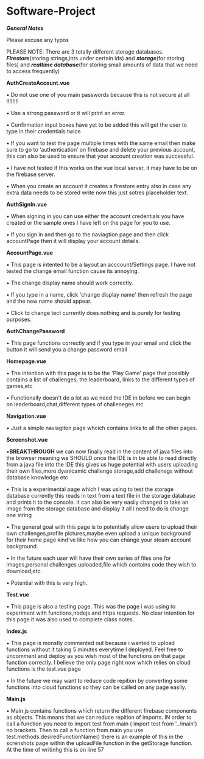 # Software-Project
**_General Notes_**

Please excuse any typos

PLEASE NOTE: There are 3 totally different storage databases. **_Firestore_**(storing strings,ints under certain ids) and **_storage_**(for storing files) and **_realtime database_**(for storing small amounts of data that we need to access frequently)


**AuthCreateAccount.vue**

• Do not use one of you main passwords because this is not secure at all !!!!!!!!

•	Use a strong password or it will print an error.

•	Confirmation input boxes have yet to be added this will get the user to type in their credentials twice

•	If you want to test the page multiple times with the same email then make sure to go to ‘authentication’ on firebase and delete your previous account, this can also be used to ensure that your account creation was successful.

•	I have not tested if this works on the vue local server, it may have to be on the firebase server.

• When you create an account it creates a firestore entry also in case any extra data needs to be stored write now this just sotres placeholder text.

**AuthSignIn.vue**

• When signing in you can use either the account credentials you have created or the sample ones I have left on the page for you to use.

• If you sign in and then go to the naviagtion page and then click accountPage then it will display your account details.


**AccountPage.vue**

• This page is intented to be a layout an acccount/Settings page. I have not tested the change email function cause its annoying.

• The change display name should work correctly.

• If you type in a name, click 'change display name' then refresh the page and the new name should appear.

• Click to change tect currently does nothing and is purely for testing purposes.


**AuthChangePassword**

• This page functions correctly and if you type in your email and click the button it will send you a change password email


**Homepage.vue**

• The intention with this page is to be the 'Play Game' page that possibly contains a list of challenges, the leaderboard, links to the different types of games,etc

• Functionally doesn't do a lot as we need the IDE in before we can begin on leaderboard,chat,different types of challeneges etc


**Navigation.vue**

• Just a simple naviagiton page whcich contains links to all the other pages.


**Screenshot.vue**

•**BREAKTHROUGH** we can now finally read in the content of java files into the browser meaning we SHOULD once the IDE is in be able to read directly from a java file into the IDE this gives us huge potential with users uploading their own files,more dyanicamic challenge storage,add challenegs without database knowledge etc

• This is a experimental page which I was using to test the storage database currently this reads in text from a text file in the storage database and prints
 it to the console. It can also be very easily changed to take an image from the storage database and display it all i need to do is change one string
 
 • The general goal with this page is to potentially allow users to upload their own challenges,profile pictures,maybe even upload a unique background for their
 home page kind've like how you can change your steam account background.
 
 • In the future each user will have their own series of files one for images,personal challenges uploaded,file which contains code they wish to download,etc.
 
 • Potential with this is very high.
 
**Test.vue**
 
 • This page is also a testing page. This was the page i was using to experiment with functions,nodejs and https requests. No clear intention for this page
 it was also used to complete class notes.
 
 **Index.js**
 
  • This page is monstly commented out because i wanted to upload functions without it taking 5 minutes everytime I deployed. Feel free to uncomment and deploy
  as you wish most of the functions on that page function correctly. I believe the only page right now which relies on cloud functions is the test.vue page
  
  • In the future we may want to reduce code repition by converting some functions into cloud functions so they can be called on any page easily.
  
  **Main.js**
  
  • Main.js contains functions which return the different firebase components as objects. This means that we can reduce repition of imports. IN order to call a            function you need to import test from main ( import test from '../main') no brackets. Then to call a function from main you use test.methods.desiredFunctionName()
   there is an example of this in the screnshots page within the uploadFile function in the getStorage function. At the time of writinhg this is on line 57



